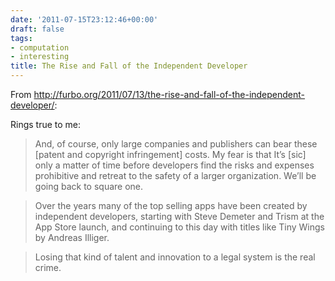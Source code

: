 ```yaml
---
date: '2011-07-15T23:12:46+00:00'
draft: false
tags:
- computation
- interesting
title: The Rise and Fall of the Independent Developer
---
```


From http://furbo.org/2011/07/13/the-rise-and-fall-of-the-independent-developer/:

Rings true to me:

>And, of course, only large companies and publishers can bear these [patent and copyright infringement] costs. My fear is that It’s [sic] only a matter of time before developers find the risks and expenses prohibitive and retreat to the safety of a larger organization. We’ll be going back to square one.

>Over the years many of the top selling apps have been created by independent developers, starting with Steve Demeter and Trism at the App Store launch, and continuing to this day with titles like Tiny Wings by Andreas Illiger.

>Losing that kind of talent and innovation to a legal system is the real crime.
